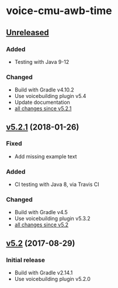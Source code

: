 voice-cmu-awb-time
==================

[Unreleased]
------------

### Added

- Testing with Java 9-12

### Changed

- Build with Gradle v4.10.2
- Use voicebuilding plugin v5.4
- Update documentation
- [all changes since v5.2.1]

[v5.2.1] (2018-01-26)
---------------------

### Fixed

- Add missing example text

### Added

- CI testing with Java 8, via Travis CI

### Changed

- Build with Gradle v4.5
- Use voicebuilding plugin v5.3.2
- [all changes since v5.2]

[v5.2] (2017-08-29)
-------------------

### Initial release

- Build with Gradle v2.14.1
- Use voicebuilding plugin v5.2.0

[Unreleased]: https://github.com/marytts/voice-cmu-awb-time/tree/master
[all changes since v5.2.1]: https://github.com/marytts/voice-cmu-awb-time/compare/v5.2.1..master
[v5.2.1]: https://github.com/marytts/voice-cmu-awb-time/releases/tag/v5.2.1
[all changes since v5.2]: https://github.com/marytts/voice-cmu-awb-time/compare/v5.2..v5.2.1
[v5.2]: https://github.com/marytts/voice-cmu-awb-time/releases/tag/v5.2
